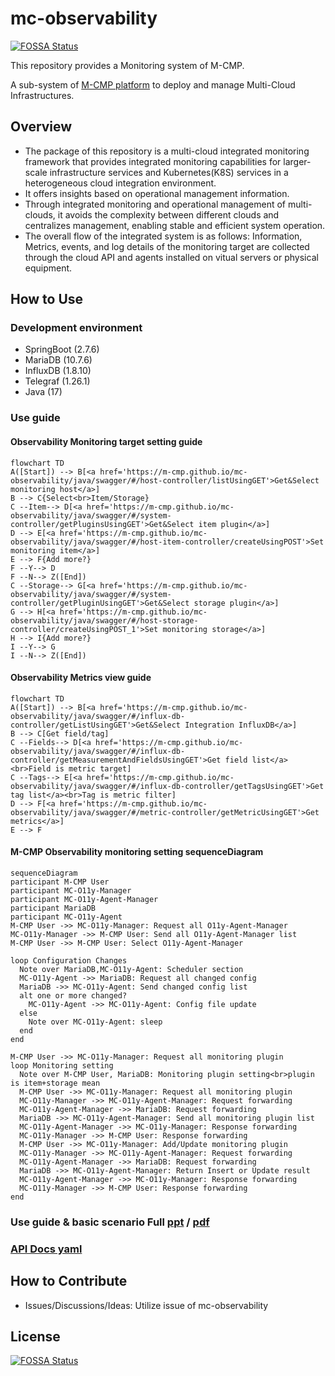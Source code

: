 # mc-observability
[![FOSSA Status](https://app.fossa.com/api/projects/git%2Bgithub.com%2Fm-cmp%2Fmc-observability.svg?type=shield)](https://app.fossa.com/projects/git%2Bgithub.com%2Fm-cmp%2Fmc-observability?ref=badge_shield)


This repository provides a Monitoring system of M-CMP.

A sub-system of [M-CMP platform](https://github.com/m-cmp/docs/tree/main) to deploy and manage Multi-Cloud Infrastructures. 

## Overview

- The package of this repository is a multi-cloud integrated monitoring framework that provides integrated monitoring capabilities for larger-scale infrastructure services and Kubernetes(K8S) services in a heterogeneous cloud integration environment.
- It offers insights based on operational management information.
- Through integrated monitoring and operational management of multi-clouds, it avoids the complexity between different clouds and centralizes management, enabling stable and efficient system operation.
- The overall flow of the integrated system is as follows: Information, Metrics, events, and log details of the monitoring target are collected through the cloud API and agents installed on vitual servers or physical equipment.

## How to Use

### Development environment
  - SpringBoot (2.7.6)
  - MariaDB (10.7.6)
  - InfluxDB (1.8.10)
  - Telegraf (1.26.1)
  - Java (17)

### Use guide
#### Observability Monitoring target setting guide

```mermaid
flowchart TD
A([Start]) --> B[<a href='https://m-cmp.github.io/mc-observability/java/swagger/#/host-controller/listUsingGET'>Get&Select monitoring host</a>]
B --> C{Select<br>Item/Storage}
C --Item--> D[<a href='https://m-cmp.github.io/mc-observability/java/swagger/#/system-controller/getPluginsUsingGET'>Get&Select item plugin</a>]
D --> E[<a href='https://m-cmp.github.io/mc-observability/java/swagger/#/host-item-controller/createUsingPOST'>Set monitoring item</a>]
E --> F{Add more?}
F --Y--> D
F --N--> Z([End])
C --Storage--> G[<a href='https://m-cmp.github.io/mc-observability/java/swagger/#/system-controller/getPluginUsingGET'>Get&Select storage plugin</a>]
G --> H[<a href='https://m-cmp.github.io/mc-observability/java/swagger/#/host-storage-controller/createUsingPOST_1'>Set monitoring storage</a>]
H --> I{Add more?}
I --Y--> G
I --N--> Z([End])
```

#### Observability Metrics view guide

```mermaid
flowchart TD
A([Start]) --> B[<a href='https://m-cmp.github.io/mc-observability/java/swagger/#/influx-db-controller/getListUsingGET'>Get&Select Integration InfluxDB</a>]
B --> C[Get field/tag]
C --Fields--> D[<a href='https://m-cmp.github.io/mc-observability/java/swagger/#/influx-db-controller/getMeasurementAndFieldsUsingGET'>Get field list</a><br>Field is metric target]
C --Tags--> E[<a href='https://m-cmp.github.io/mc-observability/java/swagger/#/influx-db-controller/getTagsUsingGET'>Get tag list</a><br>Tag is metric filter]
D --> F[<a href='https://m-cmp.github.io/mc-observability/java/swagger/#/metric-controller/getMetricUsingGET'>Get metrics</a>]
E --> F
```

#### M-CMP Observability monitoring setting sequenceDiagram

```mermaid
sequenceDiagram
participant M-CMP User
participant MC-O11y-Manager
participant MC-O11y-Agent-Manager
participant MariaDB
participant MC-O11y-Agent
M-CMP User ->> MC-O11y-Manager: Request all O11y-Agent-Manager
MC-O11y-Manager ->> M-CMP User: Send all O11y-Agent-Manager list
M-CMP User ->> M-CMP User: Select O11y-Agent-Manager

loop Configuration Changes
  Note over MariaDB,MC-O11y-Agent: Scheduler section
  MC-O11y-Agent ->> MariaDB: Request all changed config
  MariaDB ->> MC-O11y-Agent: Send changed config list
  alt one or more changed?
    MC-O11y-Agent ->> MC-O11y-Agent: Config file update
  else
    Note over MC-O11y-Agent: sleep
  end
end

M-CMP User ->> MC-O11y-Manager: Request all monitoring plugin
loop Monitoring setting
  Note over M-CMP User, MariaDB: Monitoring plugin setting<br>plugin is item+storage mean
  M-CMP User ->> MC-O11y-Manager: Request all monitoring plugin
  MC-O11y-Manager ->> MC-O11y-Agent-Manager: Request forwarding
  MC-O11y-Agent-Manager ->> MariaDB: Request forwarding
  MariaDB ->> MC-O11y-Agent-Manager: Send all monitoring plugin list
  MC-O11y-Agent-Manager ->> MC-O11y-Manager: Response forwarding
  MC-O11y-Manager ->> M-CMP User: Response forwarding
  M-CMP User ->> MC-O11y-Manager: Add/Update monitoring plugin
  MC-O11y-Manager ->> MC-O11y-Agent-Manager: Request forwarding
  MC-O11y-Agent-Manager ->> MariaDB: Request forwarding
  MariaDB ->> MC-O11y-Agent-Manager: Return Insert or Update result
  MC-O11y-Agent-Manager ->> MC-O11y-Manager: Response forwarding
  MC-O11y-Manager ->> M-CMP User: Response forwarding
end
```

### Use guide & basic scenario Full [ppt](./M-CMP%20Agent%20Use%20guide.ppt) / [pdf](./M-CMP%20Agent%20Use%20guide%2020240531.pdf)

### [API Docs yaml](./swagger.yaml)

## How to Contribute

- Issues/Discussions/Ideas: Utilize issue of mc-observability


## License
[![FOSSA Status](https://app.fossa.com/api/projects/git%2Bgithub.com%2Fm-cmp%2Fmc-observability.svg?type=large)](https://app.fossa.com/projects/git%2Bgithub.com%2Fm-cmp%2Fmc-observability?ref=badge_large)